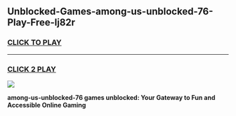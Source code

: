 
## Unblocked-Games-among-us-unblocked-76-Play-Free-lj82r
<h3>
<a href="https://premium76.site?title=among-us-unblocked-76&ref=18A1">CLICK TO PLAY</a></h3>
<hr>

<h3>
<a href="https://premium76.site?title=among-us-unblocked-76&ref=18A1">CLICK 2 PLAY</a>
  
</h3>

<a href="https://premium76.site?title=among-us-unblocked-76&ref=18A1"><img src="https://clearcache.store/games.png"></a>


**among-us-unblocked-76 games unblocked: Your Gateway to Fun and Accessible Online Gaming**
